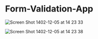 # Form-Validation-App

![Screen Shot 1402-12-05 at 14 23 33](https://github.com/HKJ91/Form-Validation-App/assets/74920157/81563707-b8e9-41ca-9992-ac8ddf7bbcd5)

![Screen Shot 1402-12-05 at 14 23 38](https://github.com/HKJ91/Form-Validation-App/assets/74920157/db5c92e7-14ab-4ad8-b05e-3ec6d968ff4b)
